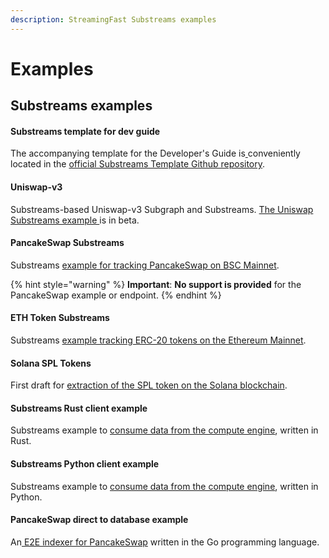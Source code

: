 ```yaml
---
description: StreamingFast Substreams examples
---
```


# Examples

## Substreams examples

#### Substreams template for dev guide

The accompanying template for the Developer's Guide is[ ](https://github.com/streamingfast/substreams-template)conveniently located in the [official Substreams Template Github repository](https://github.com/streamingfast/substreams-template).&#x20;

#### Uniswap-v3

Substreams-based Uniswap-v3 Subgraph and Substreams. [The Uniswap Substreams example ](https://github.com/streamingfast/substreams-uniswap-v3)is in beta.

#### PancakeSwap Substreams

Substreams [example for tracking PancakeSwap on BSC Mainnet](https://github.com/streamingfast/substreams-playground/tree/master/modules/pancakeswap).&#x20;

{% hint style="warning" %}
**Important**: **No support is provided** for the PancakeSwap example or endpoint.
{% endhint %}

#### ETH Token Substreams

Substreams [example tracking ERC-20 tokens on the Ethereum Mainnet](https://github.com/streamingfast/substreams-playground/tree/master/modules/eth-token).

#### Solana SPL Tokens

First draft for [extraction of the SPL token on the Solana blockchain](https://github.com/streamingfast/substreams-playground/tree/master/modules/sol-spl-tokens).&#x20;

#### Substreams Rust client example

Substreams example to [consume data from the compute engine](https://github.com/streamingfast/substreams-playground/tree/master/consumers/rust), written in Rust.

#### Substreams Python client example

Substreams example to [consume data from the compute engine](https://github.com/streamingfast/substreams-playground/tree/master/consumers/python), written in Python.

#### PancakeSwap direct to database example

An[ E2E indexer for PancakeSwap](https://github.com/streamingfast/substreams-playground/tree/master/consumers/pancakeswap-to-graphnode) written in the Go programming language.
